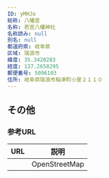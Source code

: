 ```yaml
---
ID: yMHJo
総称: 八幡宮
名称: 若宮八幡神社
名称読み: null
別名: null
都道府県: 岐阜県
区域: 瑞浪市
緯度: 35.3420283
経度: 137.2658295
郵便番号: 5096103
住所: 岐阜県瑞浪市稲津町小里２１１０
---
```


## その他

### 参考URL

| URL | 説明          |
| --- | ------------- |
|     | OpenStreetMap |
